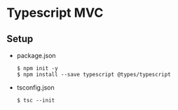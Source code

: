 # Typescript MVC

## Setup

- package.json

    ```
    $ npm init -y
    $ npm install --save typescript @types/typescript
    ```

- tsconfig.json

    ```
    $ tsc --init
    ```
